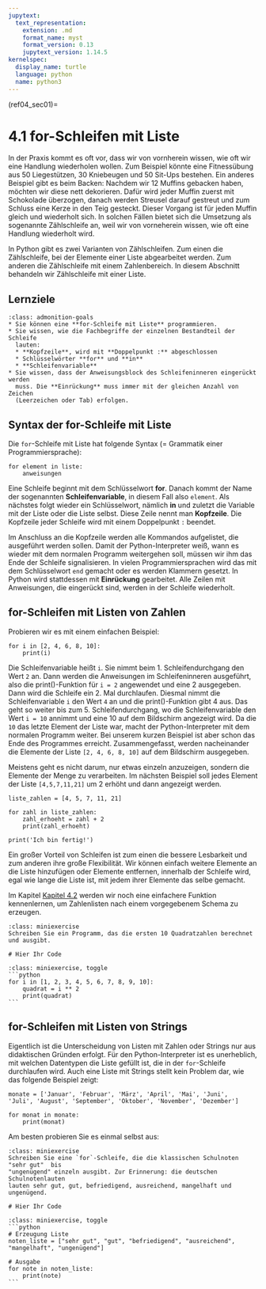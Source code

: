 ```yaml
---
jupytext:
  text_representation:
    extension: .md
    format_name: myst
    format_version: 0.13
    jupytext_version: 1.14.5
kernelspec:
  display_name: turtle
  language: python
  name: python3
---
```


(ref04_sec01)=
# 4.1 for-Schleifen mit Liste

In der Praxis kommt es oft vor, dass wir von vornherein wissen, wie oft wir eine
Handlung wiederholen wollen. Zum Beispiel könnte eine Fitnessübung aus
50 Liegestützen, 30 Kniebeugen und 50 Sit-Ups bestehen. Ein anderes Beispiel gibt es
beim Backen: Nachdem wir 12 Muffins gebacken haben, möchten wir diese nett dekorieren. 
Dafür wird jeder Muffin zuerst mit Schokolade überzogen, danach werden Streusel darauf
gestreut und zum Schluss eine Kerze in den Teig gesteckt. Dieser Vorgang ist für
jeden Muffin gleich und wiederholt sich. In solchen Fällen bietet sich die Umsetzung 
als sogenannte Zählschleife an, weil wir von vorneherein wissen, wie oft eine 
Handlung wiederholt wird.

In Python gibt es zwei Varianten von Zählschleifen. Zum einen die Zählschleife,
bei der Elemente einer Liste abgearbeitet werden. Zum anderen die Zählschleife
mit einem Zahlenbereich. In diesem Abschnitt behandeln wir Zählschleife mit
einer Liste.

## Lernziele 

```{admonition} Lernziele
:class: admonition-goals
* Sie können eine **for-Schleife mit Liste** programmieren.
* Sie wissen, wie die Fachbegriffe der einzelnen Bestandteil der Schleife
  lauten:
  * **Kopfzeile**, wird mit **Doppelpunkt :** abgeschlossen
  * Schlüsselwörter **for** und **in**
  * **Schleifenvariable**
* Sie wissen, dass der Anweisungsblock des Schleifeninneren eingerückt werden
  muss. Die **Einrückung** muss immer mit der gleichen Anzahl von Zeichen
  (Leerzeichen oder Tab) erfolgen.
```


## Syntax der for-Schleife mit Liste

Die `for`-Schleife mit Liste hat folgende Syntax (= Grammatik einer
Programmiersprache):

```python3
for element in liste:
    anweisungen
```

Eine Schleife beginnt mit dem Schlüsselwort **for**. Danach kommt der Name der
sogenannten **Schleifenvariable**, in diesem Fall also `element`. Als nächstes
folgt wieder ein Schlüsselwort, nämlich **in** und zuletzt die Variable mit der
Liste oder die Liste selbst. Diese Zeile nennt man **Kopfzeile**. Die Kopfzeile
jeder Schleife wird mit einem Doppelpunkt `:` beendet. 

Im Anschluss an die Kopfzeile werden alle Kommandos aufgelistet, die ausgeführt
werden sollen. Damit der Python-Interpreter weiß, wann es wieder mit dem 
normalen Programm weitergehen soll,
müssen wir ihm das Ende der Schleife signalisieren. In vielen
Programmiersprachen wird das mit dem Schlüsselwort `end` gemacht oder es werden
Klammern gesetzt. In Python wird stattdessen mit **Einrückung** gearbeitet. Alle
Zeilen mit Anweisungen, die eingerückt sind, werden in der Schleife wiederholt.

## for-Schleifen mit Listen von Zahlen

Probieren wir es mit einem einfachen Beispiel:

```{code-cell} ipython3
for i in [2, 4, 6, 8, 10]:
    print(i)
```

Die Schleifenvariable heißt `i`. Sie nimmt beim 1. Schleifendurchgang den Wert
`2` an. Dann werden die Anweisungen im Schleifeninneren ausgeführt, also die
print()-Funktion für `i = 2` angewendet und eine 2 ausgegeben. Dann wird die
Schleife ein 2. Mal durchlaufen. Diesmal nimmt die Schleifenvariable `i` den
Wert `4` an und die print()-Funktion gibt 4 aus. Das geht so weiter bis zum 5.
Schleifendurchgang, wo die Schleifenvariable den Wert `i = 10` annimmt und eine
10 auf dem Bildschirm angezeigt wird. Da die `10` das letzte Element der Liste
war, macht der Python-Interpreter mit dem normalen Programm weiter. Bei unserem
kurzen Beispiel ist aber schon das Ende des Programmes erreicht. Zusammengefasst,
werden nacheinander die Elemente der Liste `[2, 4, 6, 8, 10]` auf dem Bildschirm
ausgegeben.

Meistens geht es nicht darum, nur etwas einzeln anzuzeigen, sondern die Elemente
der Menge zu verarbeiten. Im nächsten Beispiel soll jedes Element der Liste
`[4,5,7,11,21]` um 2 erhöht und dann angezeigt werden.

```{code-cell} ipython3
liste_zahlen = [4, 5, 7, 11, 21]

for zahl in liste_zahlen:
    zahl_erhoeht = zahl + 2
    print(zahl_erhoeht)

print('Ich bin fertig!')
```

Ein großer Vorteil von Schleifen ist zum einen die bessere Lesbarkeit und zum
anderen ihre große Flexibilität. Wir können einfach weitere Elemente an die
Liste hinzufügen oder Elemente entfernen, innerhalb der Schleife wird, egal
wie lange die Liste ist, mit jedem ihrer Elemente das selbe gemacht.

Im Kapitel [Kapitel 4.2](ref04_sec02) werden wir noch eine einfachere Funktion
kennenlernen, um Zahlenlisten nach einem vorgegebenem Schema zu erzeugen.

```{admonition} Mini-Übung
:class: miniexercise
Schreiben Sie ein Programm, das die ersten 10 Quadratzahlen berechnet und ausgibt.
```

```{code-cell} ipython3
# Hier Ihr Code
```

````{admonition} Lösung
:class: miniexercise, toggle
```python
for i in [1, 2, 3, 4, 5, 6, 7, 8, 9, 10]:
    quadrat = i ** 2
    print(quadrat)
```
````

## for-Schleifen mit Listen von Strings

Eigentlich ist die Unterscheidung von Listen mit Zahlen oder Strings nur aus
didaktischen Gründen erfolgt. Für den Python-Interpreter ist es unerheblich, mit
welchen Datentypen die Liste gefüllt ist, die in der `for`-Schleife durchlaufen
wird. Auch eine Liste mit Strings stellt kein Problem dar, wie das folgende
Beispiel zeigt:

```{code-cell} ipython3
monate = ['Januar', 'Februar', 'März', 'April', 'Mai', 'Juni', 
'Juli', 'August', 'September', 'Oktober', 'November', 'Dezember']

for monat in monate:
    print(monat)
```

Am besten probieren Sie es einmal selbst aus:

```{admonition} Mini-Übung
:class: miniexercise
Schreiben Sie eine `for`-Schleife, die die klassischen Schulnoten "sehr gut"  bis
"ungenügend" einzeln ausgibt. Zur Erinnerung: die deutschen Schulnotenlauten
lauten sehr gut, gut, befriedigend, ausreichend, mangelhaft und ungenügend.
```

```{code-cell} ipython3
# Hier Ihr Code
```

````{admonition} Lösung
:class: miniexercise, toggle
```python
# Erzeugung Liste
noten_liste = ["sehr gut", "gut", "befriedigend", "ausreichend", "mangelhaft", "ungenügend"]

# Ausgabe 
for note in noten_liste:
    print(note)
```
````
